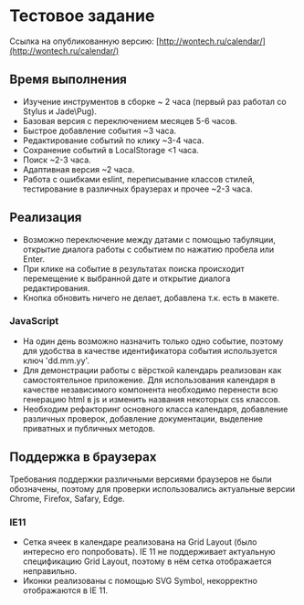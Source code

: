 # Тестовое задание

Ссылка на опубликованную версию: [http://wontech.ru/calendar/](http://wontech.ru/calendar/)

## Время выполнения

* Изучение инструментов в сборке ~ 2 часа (первый раз работал со Stylus и Jade\Pug).
* Базовая версия с переключением месяцев 5-6 часов.
* Быстрое добавление события ~3 часа.
* Редактирование событий по клику ~3-4 часа.
* Сохранение событий в LocalStorage <1 часа.
* Поиск ~2-3 часа.
* Адаптивная версия ~2 часа.
* Работа с ошибками eslint, переписывание классов стилей, тестирование в различных браузерах и прочее ~2-3 часа.

## Реализация

* Возможно переключение между датами с помощью табуляции, открытие диалога работы с событием по нажатию пробела или Enter.
* При клике на событие в результатах поиска происходит перемещение к выбранной дате и открытие диалога редактирования.
* Кнопка обновить ничего не делает, добавлена т.к. есть в макете.

### JavaScript

* На один день возможно назначить только одно событие, поэтому для удобства в качестве идентификатора события используется ключ 'dd.mm.yy'.
* Для демонстрации работы с вёрсткой календарь реализован как самостоятельное приложение. Для использования календаря в качестве независимого компонента необходимо перенести всю генерацию html в js и изменить названия некоторых css классов.
* Необходим рефакторинг основного класса календаря, добавление различных проверок, добавление документации, выделение приватных и публичных методов.

## Поддержка в браузерах

Требования поддержки различными версиями браузеров не были обозначены, поэтому для проверки использовались актуальные версии Chrome, Firefox, Safary, Edge. 

### IE11

* Сетка ячеек в календаре реализована на Grid Layout (было интересно его попробовать). IE 11 не поддерживает актуальную спецификацию Grid Layout, поэтому в нём сетка отображается неправильно.
* Иконки реализованы с помощью SVG Symbol, некорректно отображаются в IE 11.
